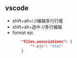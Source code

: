 ## vscode 
* shift+alt+i //编辑多行行尾
* shift+alt+选中 //多行编辑
* format ejs 
    ```json
        "files.associations": {
            "*.ejs": "html"
        }
    ```